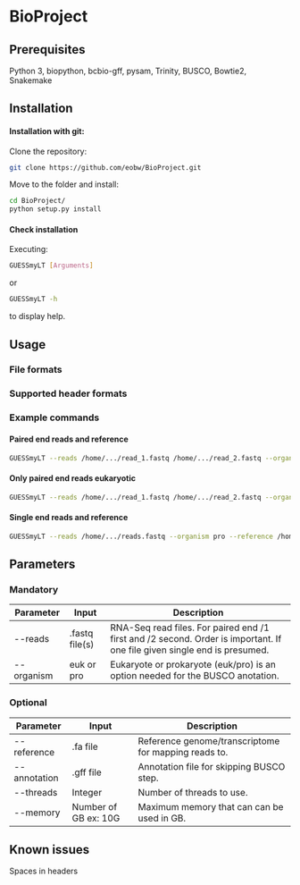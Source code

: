 # BioProject

## Prerequisites
Python 3, biopython, bcbio-gff, pysam, Trinity, BUSCO, Bowtie2, Snakemake

## Installation

#### Installation with git:

Clone the repository:

```bash
git clone https://github.com/eobw/BioProject.git
```

Move to the folder and install:

```bash
cd BioProject/
python setup.py install
```

#### Check installation

Executing:
```bash
GUESSmyLT [Arguments]
```

or

```bash
GUESSmyLT -h
```

to display help.

## Usage

### File formats


### Supported header formats

### Example commands

#### Paired end reads and reference
```bash
GUESSmyLT --reads /home/.../read_1.fastq /home/.../read_2.fastq --organism pro --reference /home/.../ref.fa
```

#### Only paired end reads eukaryotic
```bash
GUESSmyLT --reads /home/.../read_1.fastq /home/.../read_2.fastq --organism euk
```

#### Single end reads and reference
```bash
GUESSmyLT --reads /home/.../reads.fastq --organism pro --reference /home/.../ref.fa
```

## Parameters

### Mandatory

| Parameter | Input | Description |
| --- | --- | --- |
| --reads | .fastq file(s) | RNA-Seq read files. For paired end /1 first and /2 second. Order is important. If one file given single end is presumed. |
| --organism | euk or pro | Eukaryote or prokaryote (euk/pro) is an option needed for the BUSCO anotation. |



### Optional
| Parameter | Input | Description |
| --- | --- | --- |
| --reference | .fa file | Reference genome/transcriptome for mapping reads to. |
| --annotation | .gff file | Annotation file for skipping BUSCO step. |
| --threads | Integer | Number of threads to use. |
| --memory | Number of GB ex: 10G | Maximum memory that can can be used in GB. |

## Known issues
Spaces in headers
